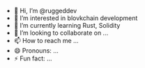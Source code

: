 - 👋 Hi, I’m @ruggeddev
- 👀 I’m interested in blovkchain development
- 🌱 I’m currently learning Rust, Solidity
- 💞️ I’m looking to collaborate on ...
- 📫 How to reach me ...
- 😄 Pronouns: ...
- ⚡ Fun fact: ...

<!---
ruggeddev/ruggeddev is a ✨ special ✨ repository because its `README.md` (this file) appears on your GitHub profile.
You can click the Preview link to take a look at your changes.
--->
